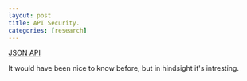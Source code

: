 ```yaml
---
layout: post
title: API Security.
categories: [research]
---
```


[JSON API](http://jsonapi.org)

It would have been nice to know before, but in hindsight it's intresting.
